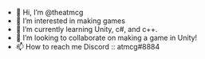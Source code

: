 - 👋 Hi, I’m @theatmcg
- 👀 I’m interested in making games
- 🌱 I’m currently learning Unity, c#, and c++.
- 💞️ I’m looking to collaborate on making a game in Unity!
- 📫 How to reach me Discord :: atmcg#8884

<!---
theatmcg/theatmcg is a ✨ special ✨ repository because its `README.md` (this file) appears on your GitHub profile.
You can click the Preview link to take a look at your changes.
--->
